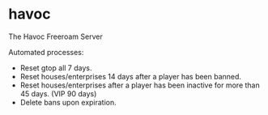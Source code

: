 havoc
=====

The Havoc Freeroam Server

Automated processes:
- Reset gtop all 7 days.
- Reset houses/enterprises 14 days after a player has been banned.
- Reset houses/enterprises after a player has been inactive for more than 45 days. (VIP 90 days)
- Delete bans upon expiration.
